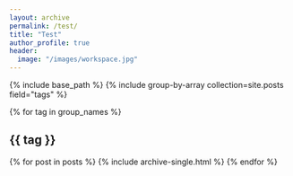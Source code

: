```yaml
---
layout: archive
permalink: /test/
title: "Test"
author_profile: true
header:
  image: "/images/workspace.jpg"
---
```


{% include base_path %}
{% include group-by-array collection=site.posts field="tags" %}

{% for tag in group_names %}
  <h2 id="{{ tag | slugify }}" class="archive__subtitle">{{ tag }}</h2>
  {% for post in posts %}
    {% include archive-single.html %}
{% endfor %}
